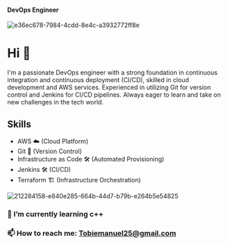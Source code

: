 #### DevOps Engineer
![e36ec678-7984-4cdd-8e4c-a3932772ff8e](https://github.com/tobifotis/tobifotis/assets/136779793/7867ad0e-5d72-4d1e-af4f-e9582f1c9408)




# Hi 👋

I'm a passionate DevOps engineer with a strong foundation in continuous integration and continuous deployment (CI/CD), skilled in cloud development and AWS services. Experienced in utilizing Git for version control and Jenkins for CI/CD pipelines. Always eager to learn and take on new challenges in the tech world.
 

## Skills
- AWS ☁️ (Cloud Platform)
- Git 📝 (Version Control)
- Infrastructure as Code 🛠️ (Automated Provisioning)
- Jenkins 🛠️ (CI/CD)
- Terraform 🏗️ (Infrastructure Orchestration)

 ![212284158-e840e285-664b-44d7-b79b-e264b5e54825](https://github.com/tobifotis/tobifotis/assets/136779793/b951ccfe-5e97-40ba-8737-4c00055a922e)



###  🌱 I’m currently learning c++
### 📫 How to reach me: Tobiemanuel25@gmail.com 


